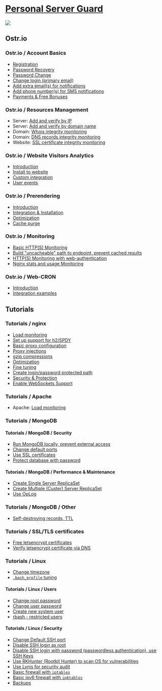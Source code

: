 # [Personal Server Guard](https://ostr.io)
<a href="https://ostr.io/" target="_blank"><img src="https://ostr.io/images/cover-800.png" /></a>

## Ostr.io
### Ostr.io / Account Basics
 - [Registration]()
 - [Password Recovery]()
 - [Password Change]()
 - [Change login (primary email)]()
 - [Add extra email(s) for notifications]()
 - [Add phone number(s) for SMS notifications]()
 - [Payments & Free Bonuses]()

### Ostr.io / Resources Management
 - Server: [Add and verify by IP]()
 - Server: [Add and verify by domain name]()
 - Domain: [Whois integrity monitoring]()
 - Domain: [DNS records integrity monitoring]()
 - Website: [SSL certificate integrity monitoring]()

### Ostr.io / Website Visitors Analytics
 - [Introduction]()
 - [Install to website]()
 - [Custom integration]()
 - [User events]()

### Ostr.io / Prerendering
 - [Introduction]()
 - [Integration & Installation]()
 - [Optimization]()
 - [Cache purge]()

### Ostr.io / Monitoring
 - [Basic HTTP(S) Monitoring]()
 - [Build "uncacheable" path to endpoint, prevent cached results]()
 - [HTTP(S) Monitoring with web-authentication]()
 - [Nginx stats and usage Monitoring]()
<!--  - [Apache stats and usage Monitoring]()
 - [MongoDB stats and usage Monitoring]()
 - [PHP stats and usage Monitoring]()
 - [Node.js stats and usage Monitoring]()
 - [Phusion Passenger `passenger-status` Monitoring]()
 - PHP: [MySQL Database Monitoring]()
 - Ruby: [MySQL Database Monitoring]()
 - Node.js: [MySQL Database Monitoring]()
 - PHP: [MongoDB Database Monitoring]()
 - Ruby: [MongoDB Database Monitoring]()
 - Node.js: [MongoDB Database Monitoring]()
 - PHP: [Redis Database Monitoring]()
 - Ruby: [Redis Database Monitoring]()
 - Node.js: [Redis Database Monitoring]()
 - Custom: [Server stats Monitoring with Node.js]()
 - Custom: [Server stats Monitoring with Ruby]()
 - Custom: [Server stats Monitoring with PHP]()
 - Custom: [JSON Endpoint Monitoring]()
 - Custom: [XML Endpoint Monitoring]()
 - Advanced: [SNMP (CPU, RAM, HDD, SSD, Bandwidth, Processes, SSH Sessions, Server Reboot) monitoring]() -->

### Ostr.io / Web-CRON
 - [Introduction]()
 - [Integration examples]()

## Tutorials
### Tutorials / nginx
 - [Load monitoring]()
 - [Set up support for h2/SPDY]()
 - [Basic proxy configuration]()
 - [Proxy injections]()
 - [gzip compressions]()
 - [Optimization]()
 - [Fine tuning]()
 - [Create login/password protected path]()
 - [Security & Protection]()
 - [Enable WebSockets Support]()

### Tutorials / Apache
 - Apache: [Load monitoring]()

### Tutorials / MongoDB
#### Tutorials / MongoDB / Security
 - [Run MongoDB locally, prevent external access]()
 - [Change default ports]()
 - [Use SSL certificates](https://github.com/VeliovGroup/ostrio/blob/master/tutorials/mongodb/use-ssl-http-encryption.md)
 - [Protect database with password]()

#### Tutorials / MongoDB / Performance & Maintenance
 - [Create Single Server ReplicaSet](https://github.com/VeliovGroup/ostrio/blob/master/tutorials/mongodb/single-server-replica-set.md)
 - [Create Multiple (Custer) Server ReplicaSet](https://github.com/VeliovGroup/ostrio/blob/master/tutorials/mongodb/multiple-server-replica-set.md)
 - [Use OpLog](https://github.com/VeliovGroup/ostrio/blob/master/tutorials/mongodb/enable-oplog.md)

### Tutorials / MongoDB / Other
 - [Self-destroying records, TTL]()

### Tutorials / SSL/TLS certificates
 - [Free letsencrypt certificates](https://github.com/VeliovGroup/ostrio/blob/master/tutorials/ssl/ssl-letsencrypt.md)
 - [Verify letsencrypt certificate via DNS](https://github.com/VeliovGroup/ostrio/blob/master/tutorials/ssl/ssl-letsencrypt-dns-validation.md)
 <!-- - [Install SSL/TLS certificate to Nginx]() -->
 <!-- - [Install SSL/TLS certificate to Apache]() -->

<!-- ### Tutorials / Website
### Tutorials / Website / Security
 - [Basic Security Check-list]()
 - [Google reCAPTCA]()
 - [Advanced Google reCAPTCHA integration]() -->

<!-- ### Tutorials / Website / Visitors Analytics
 - [Ostr.io Analytics]()
 - [Google Analytics]()
 - [Yandex Metrika]() -->

<!-- ### Tutorials / Website / Development
 - [Service Workers - Build off-line website]()
 - [Service Workers - App install banner]()
 - [Service Workers - Standalone App]()
 - [favicon - for all devices and browsers]()
 - [robots.txt]() -->

<!-- ### Tutorials / Website / Meteor.js
 - [Build simple off-line application]() -->

<!-- ### Tutorials / CDN
 - [CloudFlare]()
 - [Advanced security with CloudFlare]() -->

### Tutorials / Linux
 - [Change timezone](https://github.com/VeliovGroup/ostrio/blob/master/tutorials/linux/change-timezone.md)
 - [`.bash_profile` tuning](https://github.com/VeliovGroup/ostrio/blob/master/tutorials/linux/bash_profile-tuning.md)
#### Tutorials / Linux / Users
 - [Change root password](https://github.com/VeliovGroup/ostrio/blob/master/tutorials/linux/users/root-passwd.md)
 - [Change user password](https://github.com/VeliovGroup/ostrio/blob/master/tutorials/linux/users/user-passwd.md)
 - [Create new system user](https://github.com/VeliovGroup/ostrio/blob/master/tutorials/linux/users/create-user.md)
 - [rbash - restricted users](https://github.com/VeliovGroup/ostrio/blob/master/tutorials/linux/users/rbash.md)
#### Tutorials / Linux / Security
 - [Change Default SSH port](https://github.com/VeliovGroup/ostrio/blob/master/tutorials/linux/security/change-ssh-port.md)
 - [Disable SSH login as root](https://github.com/VeliovGroup/ostrio/blob/master/tutorials/linux/security/disable-ssh-root.md)
 - [Disable SSH login with password (passwordless authentication), use SSH Keys](https://github.com/VeliovGroup/ostrio/blob/master/tutorials/linux/security/use-ssh-keys.md)
 - [Use RKHunter (Rootkit Hunter) to scan OS for vulnerabilities](https://github.com/VeliovGroup/ostrio/blob/master/tutorials/linux/security/rootkit-hunter.md)
 - [Use Lynis for security audit](https://github.com/VeliovGroup/ostrio/blob/master/tutorials/linux/security/lynis-security-audit.md)
 - [Basic firewall with `iptables`](https://github.com/VeliovGroup/ostrio/blob/master/tutorials/linux/security/iptables-firewall.md)
 - [Basic ipv6 firewall with `ip6tables`](https://github.com/VeliovGroup/ostrio/blob/master/tutorials/linux/security/iptables-firewall-ipv6.md)
 - [Backups]()
